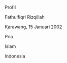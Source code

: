 Profil  

Fathulfiqri Rizqillah

Karawang, 15 Januari 2002 

Pria

Islam


Indonesia

<!---
FathulfiqriRizqillah/FathulfiqriRizqillah is a ✨ special ✨ repository because its `README.md` (this file) appears on your GitHub profile.
You can click the Preview link to take a look at your changes.
--->
